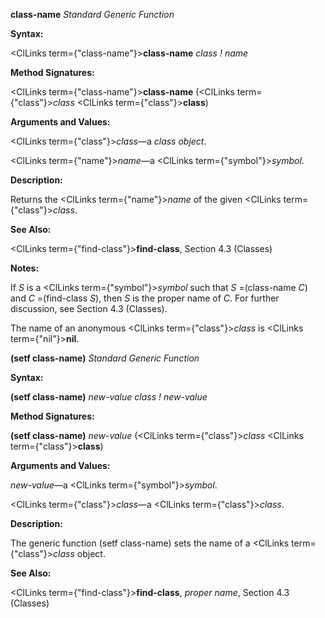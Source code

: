 **class-name** *Standard Generic Function* 



**Syntax:** 



<ClLinks  term={"class-name"}><b>class-name</b></ClLinks> *class ! name* 



**Method Signatures:** 



<ClLinks  term={"class-name"}><b>class-name</b></ClLinks> (<ClLinks  term={"class"}><i>class</i></ClLinks> <ClLinks  term={"class"}><b>class</b></ClLinks>) 



**Arguments and Values:** 



<ClLinks  term={"class"}><i>class</i></ClLinks>—a *class object*. 



<ClLinks  term={"name"}><i>name</i></ClLinks>—a <ClLinks  term={"symbol"}><i>symbol</i></ClLinks>. 



**Description:** 



Returns the <ClLinks  term={"name"}><i>name</i></ClLinks> of the given <ClLinks  term={"class"}><i>class</i></ClLinks>. 



**See Also:** 



<ClLinks  term={"find-class"}><b>find-class</b></ClLinks>, Section 4.3 (Classes) 



**Notes:** 



If *S* is a <ClLinks  term={"symbol"}><i>symbol</i></ClLinks> such that *S* =(class-name *C*) and *C* =(find-class *S*), then *S* is the proper name of *C*. For further discussion, see Section 4.3 (Classes). 



The name of an anonymous <ClLinks  term={"class"}><i>class</i></ClLinks> is <ClLinks  term={"nil"}><b>nil</b></ClLinks>. 







 



 



**(setf class-name)** *Standard Generic Function* 



**Syntax:** 



**(setf class-name)** *new-value class ! new-value* 



**Method Signatures:** 



**(setf class-name)** *new-value* (<ClLinks  term={"class"}><i>class</i></ClLinks> <ClLinks  term={"class"}><b>class</b></ClLinks>) 



**Arguments and Values:** 



*new-value*—a <ClLinks  term={"symbol"}><i>symbol</i></ClLinks>. 



<ClLinks  term={"class"}><i>class</i></ClLinks>—a <ClLinks  term={"class"}><i>class</i></ClLinks>. 



**Description:** 



The generic function (setf class-name) sets the name of a <ClLinks  term={"class"}><i>class</i></ClLinks> object. 



**See Also:** 



<ClLinks  term={"find-class"}><b>find-class</b></ClLinks>, *proper name*, Section 4.3 (Classes) 



